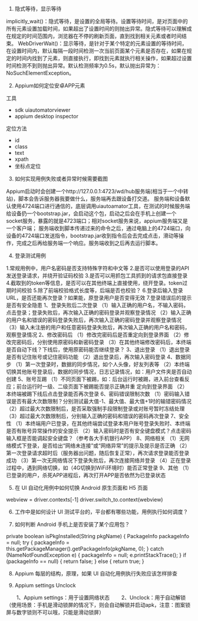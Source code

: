 1. 隐式等待，显示等待

implicitly_wait()：隐式等待，是设置的全局等待。设置等待时间，是对页面中的所有元素设置加载时间，如果超出了设置时间的则抛出异常。隐式等待可以理解成在规定的时间范围内，浏览器在不停的刷新页面，直到找到相关元素或者时间结束。
WebDriverWait()：显示等待，是针对于某个特定的元素设置的等待时间，在设置时间内，默认每隔一段时间检测一次当前页面某个元素是否存在，如果在规定的时间内找到了元素，则直接执行，即找到元素就执行相关操作，如果超过设置时间检测不到则抛出异常。默认检测频率为0.5s，默认抛出异常为：NoSuchElementException。

2. Appium如何定位安卓APP元素

工具
- sdk uiautomatorviewer
- appium desktop inspector

定位方法

- id
- class
- text
- xpath
- 坐标点定位

3. 如何实现用例失败或者异常时候需要截图

Appium启动时会创建一个http://127.0.0.1:4723/wd/hub服务端(相当于一个中转站)，脚本会告诉服务器我要做什么，服务端再去跟设备打交道。
服务端和设备默认使用4724端口进行通信的，底层调用uiautoamator工具，在测试的时候服务端给设备扔一个bootstrap.jar，会启动这个包，启动之后会在手机上创建一个socket服务，暴露的就是4723端口；相对socket服务来说，appium服务端又是一个客户端；
服务端收到脚本传递过来的命令之后，通过电脑上的4724端口，向设备的4724端口发送指令，bootstrap.jar收到指令后会去完成点击，滑动等操作，完成之后再给服务端一个响应。服务端收到之后再去运行脚本。

4. 登录测试用例

1.常规用例中，用户名密码是否支持特殊字符和中文等
2.是否可以使用登录的API发送登录请求，并绕开验证码校验
3.是否可以用抓包工具抓到的请求包直接登录
4.截取到的token等信息，是否可以在其他终端上直接使用，绕开登录。token过期时间校验
5.除了前端校验格式长度等，后端是否也校验？
6.登录后输入登录URL，是否还能再次登录？如果能，原登录用户是否变得无效
7.登录错误后的提示是否有安全隐患
1、登录失败后二次登录
（1）输入正确的用户名，不输入密码，点击登录；登录失败后，再次输入正确的密码登录并观察登录情况
（2）输入正确的用户名和错误的密码登录失败后，再次输入正确的密码登录并观察登录情况
（3）输入未注册的用户和任意密码登录失败后，再次输入正确的用户名和密码，观察登录情况
2、修改密码后
（1）修改完密码后是否重定向到登录界面
（2）修改完密码后，分别使用原密码和新密码登录
（3）在其他终端修改密码后，本终端是否自动下线？下线后，使用原密码能否继续登录？
3、退出登录
（1）退出登录是否有记住账号或记住密码功能
（2）退出登录后，再次输入密码登录
4、数据同步
（1）第一次登录时，数据的同步情况，如个人头像，好友列表等
（2）本终端切换其他账号登录后，数据的同步情况，日志记录情况，如：用户文件夹是否自动创建
5、账号互踢
（1）不同页面下被踢，如：后台运行时被踢，进入前台查看反应；前台运行时一级、二级页面下被踢能否提示正确并重 定向到登录界面
（2）本终端被踢下线后点击登录能否再次登录
6、密码错误限制次数
（1）密码输入错误是否有最大次数限制？分别测试最大值-1、最大值、最大值+1时的输错密码情况
（2）超过最大次数限制后，是否采取强制手段限制登录或对账号暂时冻结处理
（3）超过最大次数限制后，分别输入正确的密码和错误的密码再次登录
7、安全性
（1）本终端用户已登录，在其他终端尝试登录本用户账号登录失败时、本终端是否有账号异常操作的安全提示
（2）输入密码时是否有安全键盘模式？点击密码输入框是否能调起安全键盘？（参考各大手机银行APP）
8、网络相关
（1）无网络模式下登录，是否给出“网络未连接”或“网络异常”的提示及提示是否正确
（2）第一次登录请求超时后（服务器出问题，随后恢复正常），再次请求登录能否登录成功
（3）第一次无网络情况下登录失败后，再次连接网络并登录
（4）正在登录过程中，遇到网络切换，如（4G切换到WiFi环境时）能否正常登录
9、其他
（1）已登录的用户，杀死APP进程后，再次打开APP是否依然为已登录状态

5. 在 UI 自动化用例中如何切换 Android 原生页面和 H5 页面

webview = driver.contexts[-1]
driver.switch_to.context(webview)

6. 工作中是如何设计 UI 测试平台的，平台都有哪些功能，用例执行如何调度？

7. 如何判断 Android 手机上是否安装了某个应用包？

private boolean isPkgInstalled(String pkgName) {
PackageInfo packageInfo = null;
try {
    packageInfo = this.getPackageManager().getPackageInfo(pkgName, 0);
} catch (NameNotFoundException e) {
    packageInfo = null;
    e.printStackTrace();
}
if (packageInfo == null) {
    return false;
} else {
    return true;
}

8. Appium 每层的结构，原理，如果 UI 自动化用例执行失败应该怎样排查

9. Appium settings Unclock

　　1、Appium settings：用于设置网络状态
　　2、Unclock：用于自动解锁（使用场景：手机是滑动锁屏的情况下，则会自动解锁并启动apk，注意：图案锁屏与数字锁则不可以哦，只能是滑动锁屏）
